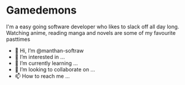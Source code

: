 # Gamedemons

I'm a easy going software developer who likes to slack off all day long. Watching anime, reading manga and novels are some of my favourite pasttimes

- 👋 Hi, I’m @manthan-softraw
- 👀 I’m interested in ...
- 🌱 I’m currently learning ...
- 💞️ I’m looking to collaborate on ...
- 📫 How to reach me ...

<!---
manthan-softraw/manthan-softraw is a ✨ special ✨ repository because its `README.md` (this file) appears on your GitHub profile.
You can click the Preview link to take a look at your changes.
--->
